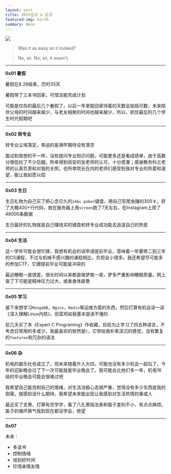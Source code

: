 ```yaml
---
layout: post
title: 20th生日 & 近况
featured-img: birth
summary: None
---
```


![](https://upload-images.jianshu.io/upload_images/11356161-4dced2d4543f879f.png?imageMogr2/auto-orient/strip%7CimageView2/2/w/1240)


>  Was it as easy as it looked?

>  No, sir. No, sir, it wasn't. 



***

**0x01 暑假**

暑假在8.26结束，历时35天

暑假带了三本书回家，可惜没能完成计划

可能是仅存的最后几个暑假了，以后一年里能回家待着的天数会屈指可数，未来陪伴父母的时间越来越少，与老友相聚的时间也越来越少，所以，抓住最后的几个学生时代假期吧

***

**0x02 转专业**

转专业尘埃落定，幸运的是满怀期待没有落空

面试和我想的不一样，没有提问专业知识问题，可能更多还是看成绩单，由于高数分很低拉了不少后腿。所幸得到信安的张老师的认可，十分感激；感谢教务科兰老师的认真负责和对我的关照，也所幸院长在内的老师们感受到我对专业的热爱和渴望，能让我如愿以偿

***

**0x03 生日**

生日礼物为自己买了把心念已久的`ikbc poker`键盘，用自己写爬虫赚的300￥。肝了大概400+行代码，放在服务器上用`screen`跑了7天左右，在Instagram上爬了48000条数据

生日最好的礼物就是自己赚钱买的键盘和转专业成功能去追逐自己的热爱

***

**0x04 生活**

这一学年可能会很忙碌，我想有机会的话申请提前毕业，意味着一年要修二到三年的CS课程，不过与机械不感兴趣的课程相比，负担会小很多。我还希望尽可能多的参加CTF，它跟提前毕业可能是冲突的

最近睡眠一直很差，很长时间以来都是做梦做一夜，梦多严重影响睡眠质量。网上查了下可能是精神压力过大，或者身体疲惫

***

**0x05 学习**

接下来想学习`MongoDB`，`Nginx`，`Redis`等运维方面的东西，然后打算有机会读一读《深入理解Linux内核》，但菜鸡如我基本是读不懂的

前几天买了本《Expert C Programing》作收藏，目前为止学习了四五种语言，不考虑日常用的多或少，我最喜欢的依然是`C`，它带给我朴素深沉的感觉，没有繁复的`features`和冗杂的语法

***

**0x06 杂**

机电的器乐社也成立了，但未来随着升入大四，可能也没有多少机会一起玩了，今年的迎新晚会过了下一次可能就是毕业晚会了。我可能会比他们多一年，机电16级的毕业晚会可能会很难过吧

我希望自己能克制自己的情绪，对生活消极心态很严重，觉得没有多少东西是我的刚需，就感到没什么期待，我希望未来能出现让我感到对生活热情的事或人

最近买了支箫，打算有空学学，看了八孔箫指法表和笛子差别不小，有点点麻烦。笛子的循环换气我到现在都没学会，绝望

***

**0x07**

未来：

+ 多读书
+ 控制情绪
+ 规划好时间
+ 珍惜亲情友情
